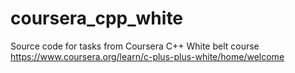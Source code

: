# coursera_cpp_white
Source code for tasks from Coursera C++ White belt course https://www.coursera.org/learn/c-plus-plus-white/home/welcome

